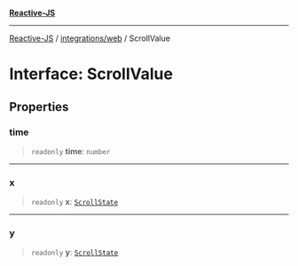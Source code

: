 [**Reactive-JS**](../../../README.md)

***

[Reactive-JS](../../../README.md) / [integrations/web](../README.md) / ScrollValue

# Interface: ScrollValue

## Properties

### time

> `readonly` **time**: `number`

***

### x

> `readonly` **x**: [`ScrollState`](ScrollState.md)

***

### y

> `readonly` **y**: [`ScrollState`](ScrollState.md)
